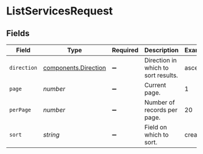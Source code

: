 # ListServicesRequest


## Fields

| Field                                                    | Type                                                     | Required                                                 | Description                                              | Example                                                  |
| -------------------------------------------------------- | -------------------------------------------------------- | -------------------------------------------------------- | -------------------------------------------------------- | -------------------------------------------------------- |
| `direction`                                              | [components.Direction](../../models/shared/direction.md) | :heavy_minus_sign:                                       | Direction in which to sort results.                      | ascend                                                   |
| `page`                                                   | *number*                                                 | :heavy_minus_sign:                                       | Current page.                                            | 1                                                        |
| `perPage`                                                | *number*                                                 | :heavy_minus_sign:                                       | Number of records per page.                              | 20                                                       |
| `sort`                                                   | *string*                                                 | :heavy_minus_sign:                                       | Field on which to sort.                                  | created                                                  |